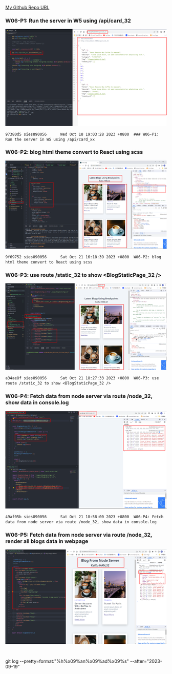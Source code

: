[My Github Repo URL](https://github.com/sies890056/1121-wp1-demo-211418032/tree/main)

### W06-P1: Run the server in W5 using /api/card_32

![](w06-p1.png)

```
97380d5 sies890056      Wed Oct 18 19:03:28 2023 +0800  ### W06-P1: Run the server in W5 using /api/card_xx
```
### W06-P2: blog html theme convert to React using scss

![](w06-p2.png)

```
9f69752 sies890056      Sat Oct 21 16:18:39 2023 +0800  W06-P2: blog html theme convert to React using scss
```
### W06-P3: use route /static_32 to show <BlogStaticPage_32 />

![](w06-p3.png)

```
a34ae8f sies890056      Sat Oct 21 18:27:33 2023 +0800  W06-P3: use route /static_32 to show <BlogStaticPage_32 />

```

###  W06-P4: Fetch data from node server via route /node_32, show data in console.log

![](w06-p4.png)

```
49af05b sies890056      Sat Oct 21 18:58:00 2023 +0800  W06-P4: Fetch data from node server via route /node_32, show data in console.log

```

### W06-P5: Fetch data from node server via route /node_32, render all blogs data in webpage
 
![](w06-p5.png)


```

```





```

```

git log --pretty=format:"%h%x09%an%x09%ad%x09%s" --after="2023-09-19"